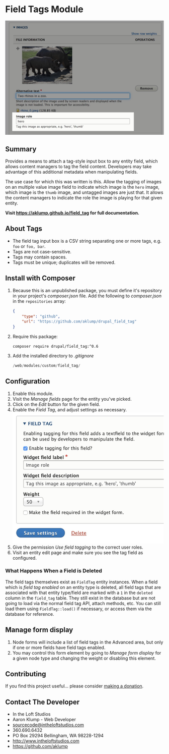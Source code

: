 # Field Tags Module

![Implementation](images/implementation.jpg)

## Summary

Provides a means to attach a tag-style input box to any entity field, which allows content managers to tag the field content. Developers may take advantage of this additional metadata when manipulating fields.

The use case for which this was written is this. Allow the tagging of images on an multiple value image field to indicate which image is the `hero` image, which image is the `thumb` image, and untagged images are just that. It allows the content managers to indicate the role the image is playing for that given entity.

**Visit <https://aklump.github.io/field_tag> for full documentation.**

## About Tags

* The field tag input box is a CSV string separating one or more tags, e.g. `foo` or `foo, bar`.
* Tags are not case-sensitive.
* Tags may contain spaces.
* Tags must be unique; duplicates will be removed.

##   Install with Composer

1. Because this is an unpublished package, you must define it's repository in
   your project's _composer.json_ file. Add the following to _composer.json_ in
   the `repositories` array:
   
    ```json
    {
        "type": "github",
        "url": "https://github.com/aklump/drupal_field_tag"
    }
    ```
1. Require this package:
   
    ```
    composer require drupal/field_tag:^0.6
    ```
1. Add the installed directory to _.gitignore_
   
   ```php
   /web/modules/custom/field_tag/
   ```

## Configuration

1. Enable this module.
1. Visit the _Manage fields_ page for the entity you've picked.
1. Click on the _Edit_ button for the given field.
1. Enable the _Field Tag_, and adjust settings as necessary.  ![Settings](images/settings.jpg)
1. Give the permission _Use field tagging_ to the correct user roles.
1. Visit an entity edit page and make sure you see the tag field as configured.

### What Happens When a Field is Deleted

The field tags themselves exist as `FieldTag` entity instances. When a field which is _field tag enabled_ on an entity type is deleted, all field tags that are associated with that entity type/field are marked with a `1` in the `deleted` column in the `field_tag` table. They still exist in the database but are not going to load via the normal field tag API, attach methods, etc. You can still load them using `FieldTag::load()` if necessary, or access them via the database for reference.

## Manage form display

1. Node forms will include a list of field tags in the Advanced area, but only if one or more fields have field tags enabled.
1. You may control this form element by going to _Manage form display_ for a given node type and changing the weight or disabling this element.

## Contributing

If you find this project useful... please consider [making a donation](https://www.paypal.com/cgi-bin/webscr?cmd=_s-xclick&hosted_button_id=4E5KZHDQCEUV8&item_name=Gratitude%20for%20aklump%2Ffield_tag).

## Contact The Developer

* In the Loft Studios
* Aaron Klump - Web Developer
* sourcecode@intheloftstudios.com
* 360.690.6432
* PO Box 29294 Bellingham, WA 98228-1294
* <http://www.intheloftstudios.com>
* <https://github.com/aklump>
